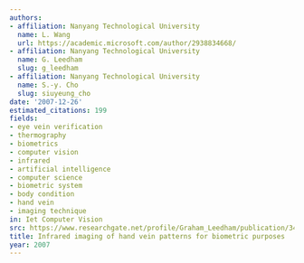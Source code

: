 ```yaml
---
authors:
- affiliation: Nanyang Technological University
  name: L. Wang
  url: https://academic.microsoft.com/author/2938834668/
- affiliation: Nanyang Technological University
  name: G. Leedham
  slug: g_leedham
- affiliation: Nanyang Technological University
  name: S.-y. Cho
  slug: siuyeung_cho
date: '2007-12-26'
estimated_citations: 199
fields:
- eye vein verification
- thermography
- biometrics
- computer vision
- infrared
- artificial intelligence
- computer science
- biometric system
- body condition
- hand vein
- imaging technique
in: Iet Computer Vision
src: https://www.researchgate.net/profile/Graham_Leedham/publication/3481329_Infrared_imaging_of_hand_vein_patterns_for_biometric_purposes/links/540e176a0cf2f2b29a3a774f.pdf?origin=publication_detail
title: Infrared imaging of hand vein patterns for biometric purposes
year: 2007
---
```

